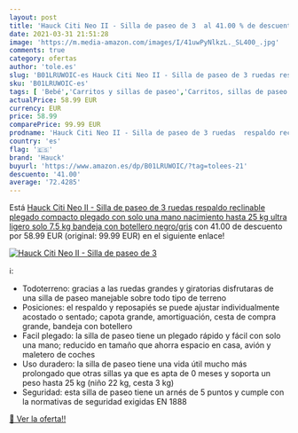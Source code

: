 ```yaml
---
layout: post
title: 'Hauck Citi Neo II - Silla de paseo de 3  al 41.00 % de descuento'
date: 2021-03-31 21:51:28
image: 'https://m.media-amazon.com/images/I/41uwPyNlkzL._SL400_.jpg'
comments: true
category: ofertas
author: 'tole.es'
slug: 'B01LRUWOIC-es Hauck Citi Neo II - Silla de paseo de 3 ruedas respaldo...'
sku: 'B01LRUWOIC-es'
tags: [ 'Bebé','Carritos y sillas de paseo','Carritos, sillas de paseo y accesorios','Sillas de paseo','hauck', ]
actualPrice: 58.99 EUR
currency: EUR
price: 58.99
comparePrice: 99.99 EUR
prodname: 'Hauck Citi Neo II - Silla de paseo de 3 ruedas  respaldo reclinable  plegado compacto  plegado con solo una mano  nacimiento hasta 25 kg  ultra ligero  solo 7.5 kg  bandeja con botellero  negro/gris'
country: 'es'
flag: '🇪🇸'
brand: 'Hauck'
buyurl: 'https://www.amazon.es/dp/B01LRUWOIC/?tag=tolees-21'
descuento: '41.00'
average: '72.4285'
---
```


Está [Hauck Citi Neo II - Silla de paseo de 3 ruedas  respaldo reclinable  plegado compacto  plegado con solo una mano  nacimiento hasta 25 kg  ultra ligero  solo 7.5 kg  bandeja con botellero  negro/gris](https://www.amazon.es/dp/B01LRUWOIC/?tag=tolees-21) con 41.00 de descuento por 58.99 EUR (original: 99.99 EUR) en el siguiente enlace!

[![Hauck Citi Neo II - Silla de paseo de 3 ](https://m.media-amazon.com/images/I/41uwPyNlkzL._SL400_.jpg)](https://www.amazon.es/dp/B01LRUWOIC/?tag=tolees-21)

ℹ️:

- Todoterreno: gracias a las ruedas grandes y giratorias disfrutaras de una silla de paseo manejable sobre todo tipo de terreno
- Posiciones: el respaldo y reposapiés se puede ajustar individualmente acostado o sentado; capota grande, amortiguación, cesta de compra grande, bandeja con botellero
- Facil plegado: la silla de paseo tiene un plegado rápido y fácil con solo una mano; reducido en tamaño que ahorra espacio en casa, avión y maletero de coches
- Uso duradero: la silla de paseo tiene una vida útil mucho más prolongado que otras sillas ya que es apta de 0 meses y soporta un peso hasta 25 kg (niño 22 kg, cesta 3 kg)
- Seguridad: esta silla de paseo tiene un arnés de 5 puntos y cumple con la normativas de seguridad exigidas EN 1888

[🛒 Ver la oferta!!](https://www.amazon.es/dp/B01LRUWOIC/?tag=tolees-21)
